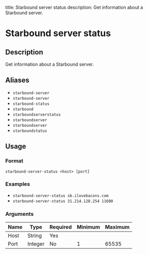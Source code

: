 title: Starbound server status
description: Get information about a Starbound server.

# Starbound server status

## Description

Get information about a Starbound server.

## Aliases

* `starbound-server`
* `starbound-server`
* `starbound-status`
* `starbound`
* `starboundserverstatus`
* `starboundserver`
* `starboundserver`
* `starboundstatus`

## Usage

### Format

`starbound-server-status <host> [port]`

### Examples

* `starbound-server-status sb.ilovebacons.com`
* `starbound-server-status 31.214.128.254 11600`

### Arguments

| Name  | Type | Required | Minimum | Maximum |
|-------|------|----------|---------|---------|
| Host | String |Yes |  |  |
| Port | Integer |No | 1 | 65535 |
